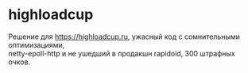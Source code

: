 # highloadcup
Решение для https://highloadcup.ru, ужасный код с сомнительными оптимизациями,  
netty-epoll-http и не ушедший в продакшн rapidoid, 300 штрафных очков.
